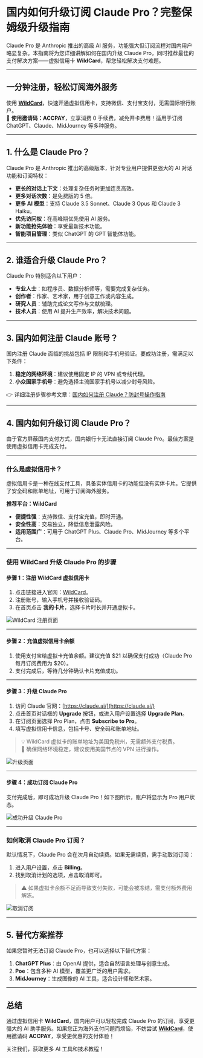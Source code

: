 # 国内如何升级订阅 Claude Pro？完整保姆级升级指南

Claude Pro 是 Anthropic 推出的高级 AI 服务，功能强大但订阅流程对国内用户略显复杂。本指南将为您详细讲解如何在国内升级 Claude Pro，同时推荐最佳的支付解决方案——虚拟信用卡 **WildCard**，帮您轻松解决支付难题。

---

## 一分钟注册，轻松订阅海外服务

使用 **[WildCard](https://bit.ly/bewildcard)**，快速开通虚拟信用卡，支持微信、支付宝支付，无需国际银行账户。  
🎉 **使用邀请码：ACCPAY**，立享消费 0 手续费，减免开卡费用！适用于订阅 ChatGPT、Claude、MidJourney 等多种服务。

---

## 1. 什么是 Claude Pro？

Claude Pro 是 Anthropic 推出的高级版本，针对专业用户提供更强大的 AI 对话功能和订阅特权：

- **更长的对话上下文**：处理复杂任务时更加连贯高效。
- **更多对话次数**：是免费版的 5 倍。
- **更多 AI 模型**：支持 Claude 3.5 Sonnet、Claude 3 Opus 和 Claude 3 Haiku。
- **优先访问权**：在高峰期优先使用 AI 服务。
- **新功能抢先体验**：享受最新技术功能。
- **智能项目管理**：类似 ChatGPT 的 GPT 智能体功能。

---

## 2. 谁适合升级 Claude Pro？

Claude Pro 特别适合以下用户：

- **专业人士**：如程序员、数据分析师等，需要完成复杂任务。
- **创作者**：作家、艺术家，用于创意工作或内容生成。
- **研究人员**：辅助完成论文写作与文献梳理。
- **技术人员**：使用 AI 提升生产效率，解决技术问题。

---

## 3. 国内如何注册 Claude 账号？

国内注册 Claude 面临的挑战包括 IP 限制和手机号验证。要成功注册，需满足以下条件：

1. **稳定的网络环境**：建议使用固定 IP 的 VPN 或专线代理。
2. **小众国家手机号**：避免选择主流国家手机号以减少封号风险。

👉 详细注册步骤参考文章：[国内如何注册 Claude？防封号操作指南](https://fanqiecf.com/how-to-register-claude/)

---

## 4. 国内如何升级订阅 Claude Pro？

由于官方屏蔽国内支付方式，国内银行卡无法直接订阅 Claude Pro。最佳方案是使用虚拟信用卡完成支付。

---

### 什么是虚拟信用卡？

虚拟信用卡是一种在线支付工具，具备实体信用卡的功能但没有实体卡片。它提供了安全码和账单地址，可用于订阅海外服务。

**推荐平台：WildCard**

- **便捷性强**：支持微信、支付宝充值，即时开通。
- **安全性高**：交易独立，降低信息泄露风险。
- **适用范围广**：可用于 ChatGPT Plus、Claude Pro、MidJourney 等多个平台。

---

### 使用 WildCard 升级 Claude Pro 的步骤

#### **步骤 1：注册 WildCard 虚拟信用卡**

1. 点击链接进入官网：[WildCard](https://bit.ly/bewildcard)。  
2. 注册账号，输入手机号并接收验证码。  
3. 在首页点击 **我的卡片**，选择卡片时长并开通虚拟卡。

![WildCard 注册页面](https://puputeju-tc.oss-cn-beijing.aliyuncs.com/image-20240816171200026.png)

---

#### **步骤 2：充值虚拟信用卡余额**

1. 使用支付宝给虚拟卡充值余额。建议充值 $21 以确保支付成功（Claude Pro 每月订阅费用为 $20）。  
2. 支付完成后，等待几分钟确认卡片充值成功。



---

#### **步骤 3：升级 Claude Pro**

1. 访问 Claude 官网：[https://claude.ai/](https://claude.ai/)  
2. 点击首页对话框的 **Upgrade** 按钮，或进入用户设置选择 **Upgrade Plan**。  
3. 在订阅页面选择 Pro Plan，点击 **Subscribe to Pro**。  
4. 填写虚拟信用卡信息，包括卡号、安全码和账单地址。  

> 💡 WildCard 虚拟卡的账单地址为美国免税州，无需额外支付税费。  
> 🔔 确保网络环境稳定，建议使用美国节点的 VPN 进行操作。

![升级页面](https://fanqiechaofan.oss-cn-hangzhou.aliyuncs.com/img/202409021926232.png)

---

#### **步骤 4：成功订阅 Claude Pro**

支付完成后，即可成功升级 Claude Pro！如下图所示，账户将显示为 Pro 用户状态。

![成功升级 Claude Pro](https://fanqiechaofan.oss-cn-hangzhou.aliyuncs.com/img/202409021934488.png)

---

### 如何取消 Claude Pro 订阅？

默认情况下，Claude Pro 会在次月自动续费。如果无需续费，需手动取消订阅：

1. 进入用户设置，点击 **Billing**。
2. 找到取消计划的选项，点击取消即可。

> ⚠️ 如果虚拟卡余额不足而导致支付失败，可能会被冻结，需支付额外费用解冻。

![取消订阅](https://fanqiechaofan.oss-cn-hangzhou.aliyuncs.com/img/202409021951986.png)

---

## 5. 替代方案推荐

如果您暂时无法订阅 Claude Pro，也可以选择以下替代方案：

1. **ChatGPT Plus**：由 OpenAI 提供，适合自然语言处理与创意生成。  
2. **Poe**：包含多种 AI 模型，覆盖更广泛的用户需求。  
3. **MidJourney**：生成图像的 AI 工具，适合设计师和艺术家。  

---

## 总结

通过虚拟信用卡 **WildCard**，国内用户可以轻松完成 Claude Pro 的订阅，享受更强大的 AI 助手服务。如果您正为海外支付问题而烦恼，不妨尝试 **[WildCard](https://bit.ly/bewildcard)**，使用邀请码 **ACCPAY**，享受更优惠的支付体验！

关注我们，获取更多 AI 工具和技术教程！  
